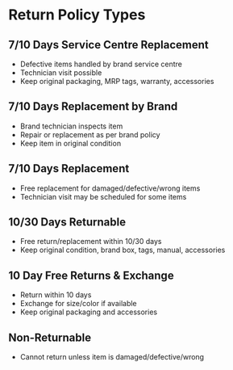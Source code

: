 # Return Policy Types

## 7/10 Days Service Centre Replacement
- Defective items handled by brand service centre
- Technician visit possible
- Keep original packaging, MRP tags, warranty, accessories

## 7/10 Days Replacement by Brand
- Brand technician inspects item
- Repair or replacement as per brand policy
- Keep item in original condition

## 7/10 Days Replacement
- Free replacement for damaged/defective/wrong items
- Technician visit may be scheduled for some items

## 10/30 Days Returnable
- Free return/replacement within 10/30 days
- Keep original condition, brand box, tags, manual, accessories

## 10 Day Free Returns & Exchange
- Return within 10 days
- Exchange for size/color if available
- Keep original packaging and accessories

## Non-Returnable
- Cannot return unless item is damaged/defective/wrong
